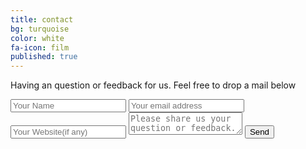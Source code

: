 ```yaml
---
title: contact
bg: turquoise
color: white
fa-icon: film
published: true
---
```


Having an question or feedback for us. Feel free to drop a mail below
<div id="divform">
<form id="form" class="topBefore" action="https://formspree.io/pady92@gmail.com" method="POST">
		  <input id="name" type="text" placeholder="Your Name" name="sendername">
		  <input id="email" type="text" placeholder="Your email address" name="email">
  		  <input id="website" type="text" placeholder="Your Website(if any)" name="website">
		  <textarea id="message" type="text" placeholder="Please share us your question or feedback." name="message"></textarea>
 		  <input id="submit" type="submit" value="Send">
</form>
</div>


<link rel="stylesheet" href="form.css">

